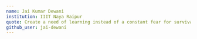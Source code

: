 ```yaml
---
name: Jai Kumar Dewani
institution: IIIT Naya Raipur 
quote: Create a need of learning instead of a constant fear for survival
github_user: jai-dewani
---
```

